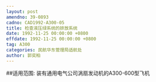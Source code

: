 ```yaml
---
layout: post
amendno: 39-0893
cadno: CAD1992-A300-05
title: 检查液压绿系统的排放系统
date: 1992-11-25 00:00:00 +0800
effdate: 1992-11-25 00:00:00 +0800
tag: A300
categories: 民航华东管理局适航处
author: 郭奕柏
---
```


##适用范围:
装有通用电气公司涡扇发动机的A300-600型飞机

